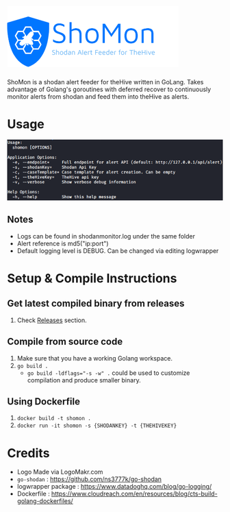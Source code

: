 # [![ShoMon](./images/logo.png)]()

ShoMon is a shodan alert feeder for theHive written in GoLang. Takes advantage of Golang's goroutines with deferred recover to continuously monitor alerts from shodan and feed them into theHive as alerts.

# Usage
   [![Help](./images/help1.png)]()

## Notes
* Logs can be found in shodanmonitor.log under the same folder
* Alert reference is md5("ip:port")
* Default logging level is DEBUG. Can be changed via editing logwrapper

# Setup & Compile Instructions
## Get latest compiled binary from releases
1. Check [Releases] section.

## Compile from source code
1. Make sure that you have a working Golang workspace.
2. `go build .`
    * `go build -ldflags="-s -w" .` could be used to customize compilation and produce smaller binary.

## Using Dockerfile
1. `docker build -t shomon .`
2. `docker run -it shomon -s {SHODANKEY} -t {THEHIVEKEY}`

# Credits
* Logo Made via LogoMakr.com
* `go-shodan` : https://github.com/ns3777k/go-shodan
* logwrapper package : https://www.datadoghq.com/blog/go-logging/
* Dockerfile : https://www.cloudreach.com/en/resources/blog/cts-build-golang-dockerfiles/

[Releases]: https://github.com/KaanSK/shomon/releases/latest
